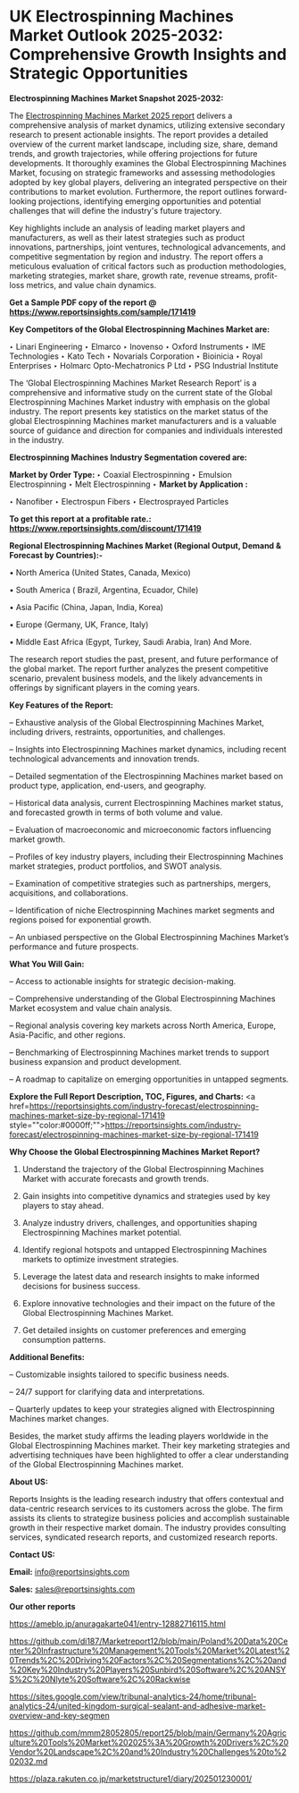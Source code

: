 # UK Electrospinning Machines Market Outlook 2025-2032: Comprehensive Growth Insights and Strategic Opportunities

<strong>Electrospinning Machines Market Snapshot 2025-2032:</strong>

The <a href=https://www.reportsinsights.com/sample/171419>Electrospinning Machines Market 2025 report</a> delivers a comprehensive analysis of market dynamics, utilizing extensive secondary research to present actionable insights. The report provides a detailed overview of the current market landscape, including size, share, demand trends, and growth trajectories, while offering projections for future developments. It thoroughly examines the Global Electrospinning Machines Market, focusing on strategic frameworks and assessing methodologies adopted by key global players, delivering an integrated perspective on their contributions to market evolution. Furthermore, the report outlines forward-looking projections, identifying emerging opportunities and potential challenges that will define the industry's future trajectory.

Key highlights include an analysis of leading market players and manufacturers, as well as their latest strategies such as product innovations, partnerships, joint ventures, technological advancements, and competitive segmentation by region and industry. The report offers a meticulous evaluation of critical factors such as production methodologies, marketing strategies, market share, growth rate, revenue streams, profit-loss metrics, and value chain dynamics.

<strong>Get a Sample PDF copy of the report @ <a href=https://www.reportsinsights.com/sample/171419 style=color:#0000ff;>https://www.reportsinsights.com/sample/171419</a></strong>

<strong>Key Competitors of the Global Electrospinning Machines Market are:</strong>

‣ Linari Engineering
‣ Elmarco
‣ Inovenso
‣ Oxford Instruments
‣ IME Technologies
‣ Kato Tech
‣ Novarials Corporation
‣ Bioinicia
‣ Royal Enterprises
‣ Holmarc Opto-Mechatronics P Ltd
‣ PSG Industrial Institute

The ‘Global Electrospinning Machines Market Research Report’ is a comprehensive and informative study on the current state of the Global Electrospinning Machines Market industry with emphasis on the global industry. The report presents key statistics on the market status of the global Electrospinning Machines market manufacturers and is a valuable source of guidance and direction for companies and individuals interested in the industry.

<strong>Electrospinning Machines Industry Segmentation covered are:</strong>

<strong>Market by Order Type: </strong>
‣ Coaxial Electrospinning
‣ Emulsion Electrospinning
‣ Melt Electrospinning
‣ 
<strong>Market by Application :</strong>

‣ Nanofiber
‣ Electrospun Fibers
‣ Electrosprayed Particles

<strong>To get this report at a profitable rate.: <a href=https://www.reportsinsights.com/discount/171419 style=color:#0000ff;>https://www.reportsinsights.com/discount/171419</a></strong>

<strong>Regional Electrospinning Machines Market (Regional Output, Demand &amp; Forecast by Countries):-</strong>

• North America (United States, Canada, Mexico)

• South America ( Brazil, Argentina, Ecuador, Chile)

• Asia Pacific (China, Japan, India, Korea)

• Europe (Germany, UK, France, Italy)

• Middle East Africa (Egypt, Turkey, Saudi Arabia, Iran) And More.

The research report studies the past, present, and future performance of the global market. The report further analyzes the present competitive scenario, prevalent business models, and the likely advancements in offerings by significant players in the coming years.

<strong>Key Features of the Report:</strong>

– Exhaustive analysis of the Global Electrospinning Machines Market, including drivers, restraints, opportunities, and challenges.

– Insights into Electrospinning Machines market dynamics, including recent technological advancements and innovation trends.

– Detailed segmentation of the Electrospinning Machines market based on product type, application, end-users, and geography.

– Historical data analysis, current Electrospinning Machines market status, and forecasted growth in terms of both volume and value.

– Evaluation of macroeconomic and microeconomic factors influencing market growth.

– Profiles of key industry players, including their Electrospinning Machines market strategies, product portfolios, and SWOT analysis.

– Examination of competitive strategies such as partnerships, mergers, acquisitions, and collaborations.

– Identification of niche Electrospinning Machines market segments and regions poised for exponential growth.

– An unbiased perspective on the Global Electrospinning Machines Market’s performance and future prospects.

<strong>What You Will Gain:</strong>

– Access to actionable insights for strategic decision-making.

– Comprehensive understanding of the Global Electrospinning Machines Market ecosystem and value chain analysis.

– Regional analysis covering key markets across North America, Europe, Asia-Pacific, and other regions.

– Benchmarking of Electrospinning Machines market trends to support business expansion and product development.

– A roadmap to capitalize on emerging opportunities in untapped segments.

<strong>Explore the Full Report Description, TOC, Figures, and Charts:</strong>
<a href=https://reportsinsights.com/industry-forecast/electrospinning-machines-market-size-by-regional-171419 style=""color:#0000ff;"">https://reportsinsights.com/industry-forecast/electrospinning-machines-market-size-by-regional-171419</a>

<strong>Why Choose the Global Electrospinning Machines Market Report?</strong>

1. Understand the trajectory of the Global Electrospinning Machines Market with accurate forecasts and growth trends.

2. Gain insights into competitive dynamics and strategies used by key players to stay ahead.

3. Analyze industry drivers, challenges, and opportunities shaping Electrospinning Machines market potential.

4. Identify regional hotspots and untapped Electrospinning Machines markets to optimize investment strategies.

5. Leverage the latest data and research insights to make informed decisions for business success.

6. Explore innovative technologies and their impact on the future of the Global Electrospinning Machines Market.

7. Get detailed insights on customer preferences and emerging consumption patterns.

<strong>Additional Benefits:</strong>

– Customizable insights tailored to specific business needs.

– 24/7 support for clarifying data and interpretations.

– Quarterly updates to keep your strategies aligned with Electrospinning Machines market changes.

Besides, the market study affirms the leading players worldwide in the Global Electrospinning Machines market. Their key marketing strategies and advertising techniques have been highlighted to offer a clear understanding of the Global Electrospinning Machines market.

<strong><strong>About US</strong>:</strong>

Reports Insights is the leading research industry that offers contextual and data-centric research services to its customers across the globe. The firm assists its clients to strategize business policies and accomplish sustainable growth in their respective market domain. The industry provides consulting services, syndicated research reports, and customized research reports.

<strong>Contact US:</strong>

<p class=><b>Email:</b> <a href=mailto:info@reportsinsights.com>info@reportsinsights.com</a></p>
<p class=><b>Sales:</b> <a href=mailto:sales@reportsinsights.com>sales@reportsinsights.com</a></p>

<strong>Our other reports</strong>

<a href=https://ameblo.jp/anuragakarte041/entry-12882716115.html>https://ameblo.jp/anuragakarte041/entry-12882716115.html</a>

<a href=https://github.com/di187/Marketreport12/blob/main/Poland%20Data%20Center%20Infrastructure%20Management%20Tools%20Market%20Latest%20Trends%2C%20Driving%20Factors%2C%20Segmentations%2C%20and%20Key%20Industry%20Players%20Sunbird%20Software%2C%20ANSYS%2C%20Nlyte%20Software%2C%20Rackwise>https://github.com/di187/Marketreport12/blob/main/Poland%20Data%20Center%20Infrastructure%20Management%20Tools%20Market%20Latest%20Trends%2C%20Driving%20Factors%2C%20Segmentations%2C%20and%20Key%20Industry%20Players%20Sunbird%20Software%2C%20ANSYS%2C%20Nlyte%20Software%2C%20Rackwise</a>

<a href=https://sites.google.com/view/tribunal-analytics-24/home/tribunal-analytics-24/united-kingdom-surgical-sealant-and-adhesive-market-overview-and-key-segmen>https://sites.google.com/view/tribunal-analytics-24/home/tribunal-analytics-24/united-kingdom-surgical-sealant-and-adhesive-market-overview-and-key-segmen</a>

<a href=https://github.com/mmm28052805/report25/blob/main/Germany%20Agriculture%20Tools%20Market%202025%3A%20Growth%20Drivers%2C%20Vendor%20Landscape%2C%20and%20Industry%20Challenges%20to%202032.md>https://github.com/mmm28052805/report25/blob/main/Germany%20Agriculture%20Tools%20Market%202025%3A%20Growth%20Drivers%2C%20Vendor%20Landscape%2C%20and%20Industry%20Challenges%20to%202032.md</a>

<a href=https://plaza.rakuten.co.jp/marketstructure1/diary/202501230001/>https://plaza.rakuten.co.jp/marketstructure1/diary/202501230001/</a>
